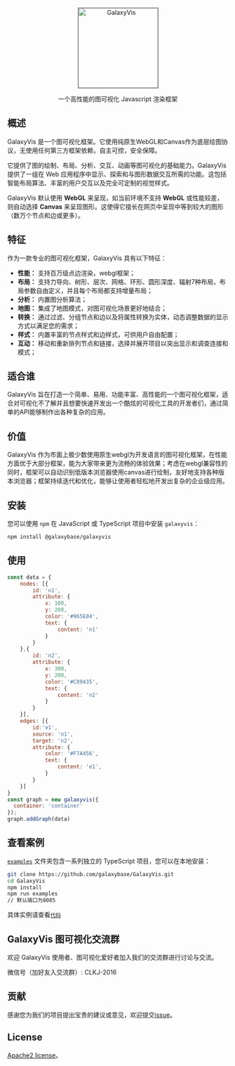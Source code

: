 <p align="center">
  <a href="">
    <img alt="GalaxyVis" src="https://www.galaxybase.com/public/galaxyvis-logo.png" style="width:183px">
  </a>
</p>

<p align="center">
  一个高性能的图可视化 Javascript 渲染框架
</p>

## 概述

GalaxyVis 是一个图可视化框架。它使用纯原生WebGL和Canvas作为底层绘图协议，无使用任何第三方框架依赖，自主可控，安全保障。

它提供了图的绘制、布局、分析、交互、动画等图可视化的基础能力。GalaxyVis 提供了一组在 Web 应用程序中显示、探索和与图形数据交互所需的功能。这包括智能布局算法、丰富的用户交互以及完全可定制的视觉样式。

GalaxyVis 默认使用 **WebGL** 来呈现，如当前环境不支持 **WebGL** 或性能较差，则自动选择 **Canvas** 来呈现图形。这使得它擅长在网页中呈现中等到较大的图形（数万个节点和边或更多）。

<!-- ## 文档

- [快速入门]()
- [API]()

## 案例

- [在线案例]()
- [在线地图案例]() -->

## 特征
作为一款专业的图可视化框架，GalaxyVis 具有以下特征：

- **性能：** 支持百万级点边渲染，webgl框架；
- **布局：** 支持力导向、树形、层次、网格、环形、圆形深度、辐射7种布局，布局参数自由定义，并且每个布局都支持增量布局；
- **分析：** 内置图分析算法；
- **地图：** 集成了地图模式，对图可视化场景更好地结合；
- **转换：** 通过过滤、分组节点和边以及将属性转换为实体，动态调整数据的显示方式以满足您的需求；
- **样式：** 内置丰富的节点样式和边样式，可供用户自由配置；
- **互动：** 移动和重新排列节点和链接，选择并展开项目以突出显示和调查连接和模式；

## 适合谁
GalaxyVis 旨在打造一个简单、易用、功能丰富、高性能的一个图可视化框架，适合对可视化不了解并且想要快速开发出一个酷炫的可视化工具的开发者们，通过简单的API能够制作出各种复杂的应用。

## 价值

GalaxyVis 作为市面上极少数使用原生webgl为开发语言的图可视化框架，在性能方面优于大部分框架，能为大家带来更为流畅的体验效果；考虑在webgl兼容性的同时，框架可以自动识别低版本浏览器使用canvas进行绘制，友好地支持各种版本浏览器；框架持续迭代和优化，能够让使用者轻松地开发出复杂的企业级应用。

## 安装

您可以使用 `npm` 在 JavaScript 或 TypeScript 项目中安装 `galaxyvis`：

```bash
npm install @galaxybase/galaxyvis
```

## 使用

```javascript
const data = {
    nodes: [{
        id: 'n1',
        attribute: {
            x: 100,
            y: 200,
            color: '#965E04',
            text: {
                content: 'n1'
            }
        }
    },{
        id: 'n2',
        attribute: {
            x: 300,
            y: 200,
            color: '#C89435',
            text: {
                content: 'n2'
            }
        }
    }],
    edges: [{
        id:'e1',
        source: 'n1',
        target: 'n2',
        attribute: {
            color: '#F7A456',
            text: {
                content: 'e1',
            }
        }
    }]
}
const graph = new galaxyvis({
  container: 'container'
});
graph.addGraph(data)
```

## 查看案例
[`examples`](./examples) 文件夹包含一系列独立的 TypeScript 项目，您可以在本地安装：

```bash
git clone https://github.com/galaxybase/GalaxyVis.git
cd GalaxyVis
npm install
npm run examples
// 默认端口为8085
```
具体实例请查看[`代码`](./examples)

## GalaxyVis 图可视化交流群

欢迎 GalaxyVis 使用者、图可视化爱好者加入我们的交流群进行讨论与交流。

微信号（加好友入交流群）: CLKJ-2016

## 贡献

感谢您为我们的项目提出宝贵的建议或意见，欢迎提交[issue]()。

## License
[Apache2 license](./LICENSE)。


    